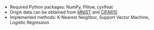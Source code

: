 + Required Python packages: NumPy, Pillow, cyvlfeat
+ Origin data can be obtained from [MNIST](http://yann.lecun.com/exdb/mnist/) and [CIFAR10](https://www.kaggle.com/c/cifar-10/data)
+ Implemented methods: K-Nearest Neighbor, Support Vector Machine, Logistic Regression